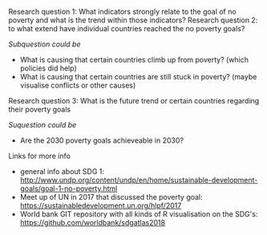 Research question 1: What indicators strongly relate to the goal of no poverty and what is the trend within those indicators?
Research question 2: to what extend have individual countries reached the no poverty goals?

*Subquestion could be*
- What is causing that certain countries climb up from poverty? (which policies did help)
- What is causing that certain countries are still stuck in poverty? (maybe visualise conflicts or other causes)


Research question 3: What is the future trend or certain countries regarding their poverty goals

*Suquestion could be*
- Are the 2030 poverty goals achieveable in 2030?

 Links for more info
- general info about SDG 1: http://www.undp.org/content/undp/en/home/sustainable-development-goals/goal-1-no-poverty.html
- Meet up of UN in 2017 that discussed the poverty goal: https://sustainabledevelopment.un.org/hlpf/2017
- World bank GIT repository with all kinds of R visualisation on the SDG's: https://github.com/worldbank/sdgatlas2018
